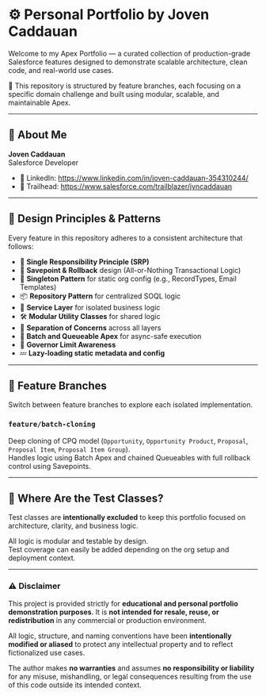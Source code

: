 # ⚙️ Personal Portfolio by Joven Caddauan

Welcome to my Apex Portfolio — a curated collection of production-grade Salesforce features designed to demonstrate scalable architecture, clean code, and real-world use cases.

📌 This repository is structured by feature branches, each focusing on a specific domain challenge and built using modular, scalable, and maintainable Apex.

---

## 👤 About Me

**Joven Caddauan**  
Salesforce Developer

- 🔗 LinkedIn: https://www.linkedin.com/in/joven-caddauan-354310244/
- 🔗 Trailhead: https://www.salesforce.com/trailblazer/jvncaddauan

---

## 🧱 Design Principles & Patterns

Every feature in this repository adheres to a consistent architecture that follows:

- 🧩 **Single Responsibility Principle (SRP)**
- 🔁 **Savepoint & Rollback** design (All-or-Nothing Transactional Logic)
- 🧬 **Singleton Pattern** for static org config (e.g., RecordTypes, Email Templates)
- 📦 **Repository Pattern** for centralized SOQL logic
- 🧠 **Service Layer** for isolated business logic
- 🛠️ **Modular Utility Classes** for shared logic
- 🧵 **Separation of Concerns** across all layers
- 🚀 **Batch and Queueable Apex** for async-safe execution
- 🧘 **Governor Limit Awareness**
- 💤 **Lazy-loading static metadata and config**

---

## 🚀 Feature Branches

Switch between feature branches to explore each isolated implementation.

### `feature/batch-cloning`  
Deep cloning of CPQ model (`Opportunity`, `Opportunity Product`, `Proposal`, `Proposal Item`, `Proposal Item Group`).  
Handles logic using Batch Apex and chained Queueables with full rollback control using Savepoints.

---

## 🧪 Where Are the Test Classes?

Test classes are **intentionally excluded** to keep this portfolio focused on architecture, clarity, and business logic.

All logic is modular and testable by design.  
Test coverage can easily be added depending on the org setup and deployment context.

---

### ⚠️ Disclaimer

This project is provided strictly for **educational and personal portfolio demonstration purposes**. It is **not intended for resale, reuse, or redistribution** in any commercial or production environment.

All logic, structure, and naming conventions have been **intentionally modified or aliased** to protect any intellectual property and to reflect fictionalized use cases.

The author makes **no warranties** and assumes **no responsibility or liability** for any misuse, mishandling, or legal consequences resulting from the use of this code outside its intended context.
